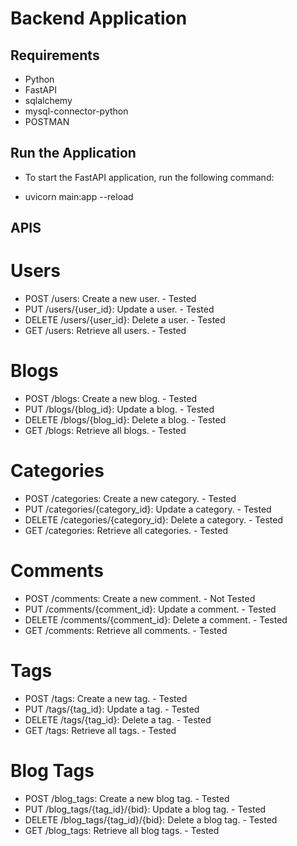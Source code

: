 # Backend Application

## Requirements
- Python
- FastAPI
- sqlalchemy
- mysql-connector-python
- POSTMAN

## Run the Application
- To start the FastAPI application, run the following command:

- uvicorn main:app --reload


## APIS

# Users
- POST /users: Create a new user. - Tested
- PUT /users/{user_id}: Update a user. - Tested
- DELETE /users/{user_id}: Delete a user. - Tested
- GET /users: Retrieve all users. - Tested
# Blogs
- POST /blogs: Create a new blog. - Tested
- PUT /blogs/{blog_id}: Update a blog. - Tested
- DELETE /blogs/{blog_id}: Delete a blog. - Tested
- GET /blogs: Retrieve all blogs. - Tested
# Categories
- POST /categories: Create a new category. - Tested
- PUT /categories/{category_id}: Update a category. - Tested
- DELETE /categories/{category_id}: Delete a category. - Tested
- GET /categories: Retrieve all categories. - Tested
# Comments
- POST /comments: Create a new comment. - Not Tested
- PUT /comments/{comment_id}: Update a comment. - Tested
- DELETE /comments/{comment_id}: Delete a comment. - Tested
- GET /comments: Retrieve all comments. - Tested
# Tags
- POST /tags: Create a new tag. - Tested
- PUT /tags/{tag_id}: Update a tag. - Tested
- DELETE /tags/{tag_id}: Delete a tag. - Tested
- GET /tags: Retrieve all tags. - Tested
# Blog Tags
- POST /blog_tags: Create a new blog tag. - Tested
- PUT /blog_tags/{tag_id}/{bid}: Update a blog tag. - Tested
- DELETE /blog_tags/{tag_id}/{bid}: Delete a blog tag. - Tested
- GET /blog_tags: Retrieve all blog tags. - Tested






